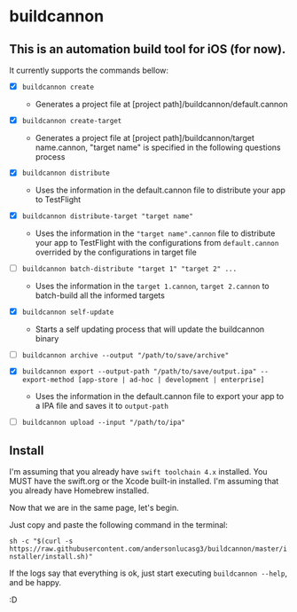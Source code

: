 # **buildcannon**

## This is an automation build tool for iOS (for now).

It currently supports the commands bellow:
- [x] `buildcannon create`
    - Generates a project file at [project path]/buildcannon/default.cannon

- [x] `buildcannon create-target`
    - Generates a project file at [project path]/buildcannon/target name.cannon, "target name" is specified in the following questions process

- [x] `buildcannon distribute`
    - Uses the information in the default.cannon file to distribute your app to TestFlight

- [x] `buildcannon distribute-target "target name"`
    - Uses the information in the `"target name".cannon` file to distribute your app to TestFlight with the configurations from `default.cannon` overrided by the configurations in target file

- [ ] `buildcannon batch-distribute "target 1" "target 2" ...`
    - Uses the information in the `target 1.cannon`, `target 2.cannon` to batch-build all the informed targets

- [x] `buildcannon self-update`
    - Starts a self updating process that will update the buildcannon binary

- [ ] `buildcannon archive --output "/path/to/save/archive"`

- [x] `buildcannon export --output-path "/path/to/save/output.ipa" --export-method [app-store | ad-hoc | development | enterprise]`
    - Uses the information in the default.cannon file to export your app to a IPA file and saves it to `output-path`

- [ ] `buildcannon upload --input "/path/to/ipa"`

## **Install**

I'm assuming that you already have `swift toolchain 4.x` installed. You MUST have the swift.org or the Xcode built-in installed.
I'm assuming that you already have Homebrew installed.

Now that we are in the same page, let's begin.

Just copy and paste the following command in the terminal:

`sh -c "$(curl -s https://raw.githubusercontent.com/andersonlucasg3/buildcannon/master/installer/install.sh)"`

If the logs say that everything is ok, just start executing `buildcannon --help`, and be happy.

:D
